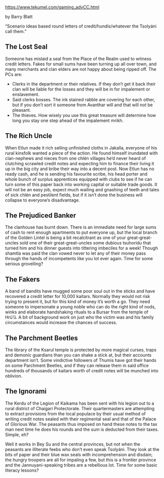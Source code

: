 https://www.tekumel.com/gaming_advCC.html

by Barry Blatt

“Scenario ideas based round letters of credit/hundis/whatever the Tsolyáni call them.”

## The Lost Seal

Someone has mislaid a seal from the Place of the Realm used to witness credit letters. Fakes for small sums have been turning up all over town, and many merchants and clan elders are not happy about being ripped off. The PCs are:

- Clerks in the department or their relatives. If they don’t get it back their clan will be liable for the losses and they will be in for impalement or enslavement.
- Said clerks bosses. The ink stained rabble are covering for each other, but if you don’t sort it someone from Avanthar will and that will not be pleasant.
- The thieves. How wisely you use this great treasure will determine how long you stay one step ahead of the impalement mrikh.

## The Rich Uncle

When Etlun made it rich selling unfinished cloths in Jakalla, everyone of his rural kinsfolk wanted a piece of the action. He found himself inundated with clan-nephews and nieces from one chlén villages he’d never heard of clutching scrawled credit notes and expecting him to finance their living it up in the big city and bribe their way into a decent post. Now Etlun has no ready cash, and he is sending his favourite scribe, his head porter and whole bunch of surplus apprentices equipped with clubs to see if he can turn some of this paper back into working capital or suitable trade goods. It will not be an easy job, expect much wailing and gnashing of teeth and tales of sick chlén and pestilent fields, but if it isn’t done the business will collapse to everyone’s disadvantage.

## The Prejudiced Banker

The clanhouse has burnt down. There is an immediate need for large sums of cash to rent enough apartments to put everyone up, but the local branch of the Golden Lintel is being a bit recalcitrant as one of your great-great-uncles sold one of their great-great-uncles some dubious tsuhoridu that turned him and his dinner guests into tittering imbeciles for a week! Though shamtla was paid the clan vowed never to let any of their money pass through the hands of incompetents like you lot ever again. Time for some serious grovelling?

## The Fakers

A band of bandits have mugged some poor soul out in the sticks and have recovered a credit letter for 10,000 kaitars. Normally they would not risk trying to present it, but for this kind of money it’s worth a go. They need someone to impersonate a young noble who can do the right kind of nods, winks and elaborate handshaking rituals to a Bursar from the temple of Hrü’ü. A bit of background work on just who the victim was and his family circumstances would increase the chances of success.

## The Parchment Beetles

The library of the Ksarul temple is protected by more magical curses, traps and demonic guardians than you can shake a stick at, but their accounts department isn’t. Some vindictive followers of Thumis have got their hands on some Parchment Beetles, and if they can release them in said office hundreds of thousands of kaitars worth of credit notes will be munched into oblivion.

## The Ignorami

The Kerdu of the Legion of Kaikama has been sent with his legion out to a rural district of Chaigari Protectorate. Their quartermasters are attempting to extract provisions from the local populace by their usual method of writing credit notes sealed with their regimental seal and that of the Palace of Glorious War. The peasants thus imposed on hand these notes to the tax man next time he does his rounds and the sum is deducted from their taxes. Simple, eh?

Well it works in Bey Su and the central provinces, but not when the peasants are illiterate feebs who don’t even speak Tsolyáni. They look at the bits of paper and their blue wax seals with incomprehension and disdain; the hungry troopers are all for impaling a few, but this is a frontier province and the Jannuyani-speaking tribes are a rebellious lot. Time for some basic literacy lessons?